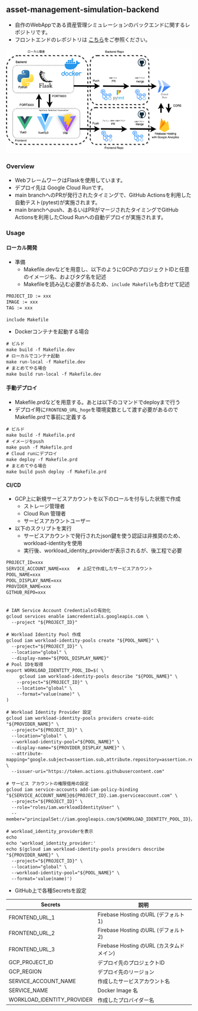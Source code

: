 ## asset-management-simulation-backend
- 自作のWebAppである資産管理シミュレーションのバックエンドに関するレポジトリです。
- フロントエンドのレポジトリは [こちら](https://github.com/spider-man-tm/asset-management-simulation-frontend)をご参照ください。

![fig](architect.png)

### Overview
- WebフレームワークはFlaskを使用しています。
- デプロイ先は Google Cloud Runです。
- main branchへのPRが発行されたタイミングで、GitHub Actionsを利用した自動テスト(pytest)が実施されます。
- main branchへpush、あるいはPRがマージされたタイミングでGitHub Actionsを利用したCloud Runへの自動デプロイが実施されます。

### Usage
#### ローカル開発
- 準備
  - Makefile.devなどを用意し、以下のようにGCPのプロジェクトIDと任意のイメージ名、およびタグ名を記述
  - Makefileを読み込む必要があるため、`include Makefile`も合わせて記述
```
PROJECT_ID := xxx
IMAGE := xxx
TAG := xxx

include Makefile
```

- Dockerコンテナを起動する場合
``` shell
# ビルド
make build -f Makefile.dev
# ローカルでコンテナ起動
make run-local -f Makefile.dev
# まとめてやる場合
make build run-local -f Makefile.dev
```

#### 手動デプロイ
- Makefile.prdなどを用意する。あとは以下のコマンドでdeployまで行う
- デプロイ時に`FRONTEND_URL_hoge`を環境変数として渡す必要があるのでMakefile.prdで事前に定義する

``` shell
# ビルド
make build -f Makefile.prd
# イメージをpush
make push -f Makefile.prd
# Cloud runにデプロイ
make deploy -f Makefile.prd
# まとめてやる場合
make build push deploy -f Makefile.prd
```

#### CI/CD
- GCP上に新規サービスアカウントを以下のロールを付与した状態で作成
  - ストレージ管理者
  - Cloud Run 管理者
  - サービスアカウントユーザー
- 以下のスクリプトを実行
  - サービスアカウントで発行されたjson鍵を使う認証は非推奨のため、workload-identityを使用
  - 実行後、workload_identity_providerが表示されるが、後工程で必要
``` shell
PROJECT_ID=xxx
SERVICE_ACCOUNT_NAME=xxx   # 上記で作成したサービスアカウント
POOL_NAME=xxx
POOL_DISPLAY_NAME=xxx
PROVIDER_NAME=xxx
GITHUB_REPO=xxx


# IAM Service Account Credentialsの有効化
gcloud services enable iamcredentials.googleapis.com \
  --project "${PROJECT_ID}"

# Workload Identity Pool 作成
gcloud iam workload-identity-pools create "${POOL_NAME}" \
  --project="${PROJECT_ID}" \
  --location="global" \
  --display-name="${POOL_DISPLAY_NAME}"
# Pool IDを取得
export WORKLOAD_IDENTITY_POOL_ID=$( \
     gcloud iam workload-identity-pools describe "${POOL_NAME}" \
    --project="${PROJECT_ID}" \
    --location="global" \
    --format="value(name)" \
)

# Workload Identity Provider 設定
gcloud iam workload-identity-pools providers create-oidc "${PROVIDER_NAME}" \
  --project="${PROJECT_ID}" \
  --location="global" \
  --workload-identity-pool="${POOL_NAME}" \
  --display-name="${PROVIDER_DISPLAY_NAME}" \
  --attribute-mapping="google.subject=assertion.sub,attribute.repository=assertion.repository,attribute.actor=assertion.actor,attribute.aud=assertion.aud" \
  --issuer-uri="https://token.actions.githubusercontent.com"

# サービス アカウントの権限借用の設定
gcloud iam service-accounts add-iam-policy-binding "${SERVICE_ACCOUNT_NAME}@${PROJECT_ID}.iam.gserviceaccount.com" \
  --project="${PROJECT_ID}" \
  --role="roles/iam.workloadIdentityUser" \
  --member="principalSet://iam.googleapis.com/${WORKLOAD_IDENTITY_POOL_ID}/attribute.repository/${GITHUB_REPO}"

# workload_identity_providerを表示
echo
echo 'workload_identity_provider:'
echo $(gcloud iam workload-identity-pools providers describe "${PROVIDER_NAME}" \
  --project="${PROJECT_ID}" \
  --location="global" \
  --workload-identity-pool="${POOL_NAME}" \
  --format='value(name)')

```
- GitHub上で各種Secretsを設定

| Secrets | 説明 |
| --- | --- |
| FRONTEND_URL_1 | Firebase Hosting のURL (デフォルト1) |
| FRONTEND_URL_2 | Firebase Hosting のURL (デフォルト2) |
| FRONTEND_URL_3 | Firebase Hosting のURL (カスタムドメイン) |
| GCP_PROJECT_ID | デプロイ先のプロジェクトID |
| GCP_REGION | デプロイ先のリージョン |
| SERVICE_ACCOUNT_NAME | 作成したサービスアカウント名 |
| SERVICE_NAME | Docker Image 名 |
| WORKLOAD_IDENTITY_PROVIDER | 作成したプロバイダー名 |
